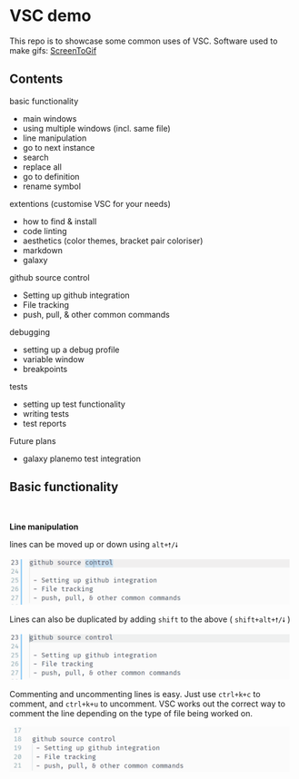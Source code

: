 # VSC demo

This repo is to showcase some common uses of VSC. 
Software used to make gifs: [ScreenToGif](https://www.screentogif.com/)


## Contents

basic functionality
 - main windows
 - using multiple windows (incl. same file) 
 - line manipulation
 - go to next instance
 - search               
 - replace all 
 - go to definition
 - rename symbol


extentions (customise VSC for your needs)
 - how to find & install
 - code linting
 - aesthetics   (color themes, bracket pair coloriser)
 - markdown
 - galaxy


github source control
 - Setting up github integration
 - File tracking
 - push, pull, & other common commands


debugging 
 - setting up a debug profile
 - variable window
 - breakpoints 


tests
 - setting up test functionality
 - writing tests
 - test reports


Future plans
 - galaxy planemo test integration




## Basic functionality

<br>

**Line manipulation**

lines can be moved up or down using `alt+🠕/🠗`

<img src="media/moveline.gif" height="80px"/>


Lines can also be duplicated by adding `shift` to the above ( `shift+alt+🠕/🠗` ) 

<img src="media/dupline.gif" height="80px"/>


Commenting and uncommenting lines is easy. Just use `ctrl+k+c` to comment, and `ctrl+k+u` to uncomment. VSC works out the correct way to comment the line depending on the type of file being worked on. 

<img src="media/comment_uncomment.gif" height="80px"/>






